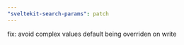 ```yaml
---
"sveltekit-search-params": patch
---
```


fix: avoid complex values default being overriden on write
